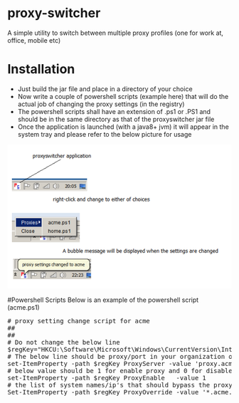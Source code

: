# proxy-switcher
A simple utility to switch between multiple proxy profiles (one for work at, office, mobile etc)

# Installation
* Just build the jar file and place in a directory of your choice
* Now write a couple of powershell scripts (example here) that will do the actual job of changing the proxy settings (in the registry)
* The powershell scripts shall have an extension of .ps1 or .PS1 and should be in the same directory as that of the proxyswitcher jar file
* Once the application is launched (with a java8+ jvm) it will appear in the system tray and please refer to the below picture for usage

![](https://github.com/rkbalgi/github.io/blob/master/ps_img.png)

#Powershell Scripts
Below is an example of the powershell script (acme.ps1)

<pre>
# proxy setting change script for acme
##
##
# Do not change the below line
$regKey="HKCU:\Software\Microsoft\Windows\CurrentVersion\Internet Settings"
# The below line should be proxy/port in your organization or workplace
set-ItemProperty -path $regKey ProxyServer -value 'proxy.acme.com:8080'
# below value should be 1 for enable proxy and 0 for disable
set-ItemProperty -path $regKey ProxyEnable   -value 1
# the list of system names/ip's that should bypass the proxy
Set-ItemProperty -path $regKey ProxyOverride -value '*.acme.com;*hr*;*acmeinternal*'
</pre>
